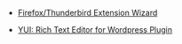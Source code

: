 
- [Firefox/Thunderbird Extension Wizard](/2009/02/firefox-thunderbird-extension-wizard/)

- [YUI: Rich Text Editor for Wordpress Plugin](/2008/06/yui-rich-text-editor-for-wordpress-plugin/)
